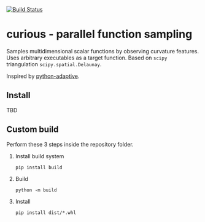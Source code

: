 [![Build Status](https://dev.azure.com/gpulkin/curious/_apis/build/status/pulkin.curious?branchName=master)](https://dev.azure.com/gpulkin/curious/_build/latest?definitionId=1&branchName=master)

curious - parallel function sampling
====================================

Samples multidimensional scalar functions by observing curvature features.
Uses arbitrary executables as a target function.
Based on `scipy` triangulation `scipy.spatial.Delaunay`.

Inspired by [python-adaptive](https://github.com/python-adaptive/adaptive).

Install
-------

TBD

Custom build
------------

Perform these 3 steps inside the repository folder.

1. Install build system

    ```commandline
    pip install build
    ```

2. Build

    ```commandline
    python -m build
    ```

3. Install

    ```commandline
    pip install dist/*.whl
    ```
